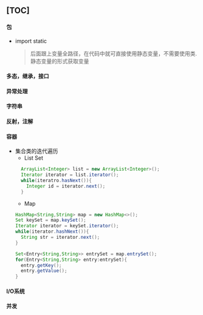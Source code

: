 [TOC]
-------------
#### 包
   - import static
     >后面跟上变量全路径，在代码中就可直接使用静态变量，不需要使用类.静态变量的形式获取变量


#### 多态，继承，接口



#### 异常处理


#### 字符串


#### 反射，注解

#### 容器
  - 集合类的迭代遍历
    -  List Set
    ```java
      ArrayList<Integer> list = new ArrayList<Integer>();
      Iterator iterator = list.iterator();
      while(iteratro.hasNext()){
        Integer id = iterator.next();
      }
    ```
    - Map
    ```java
    HashMap<String,String> map = new HashMap<>();
    Set keySet = map.keySet();
    Iterator iterator = keySet.iterator();
    while(iterator.hashNext()){
      String str = iterator.next();
    }
    ```
    ```java
    Set<Entry<String,String>> entrySet = map.entrySet();
    for(Entry<String,String> entry:entrySet){
      entry.getKey();
      entry.getValue();
    }
    ```
#### I/O系统

#### 并发
